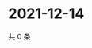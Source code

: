 # 2021-12-14

共 0 条

<!-- BEGIN WEIBO -->
<!-- 最后更新时间 Tue Dec 14 2021 17:09:22 GMT+0800 (China Standard Time) -->

<!-- END WEIBO -->
